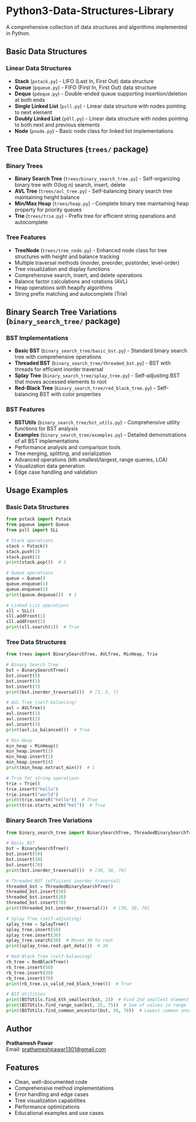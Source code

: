# Python3-Data-Structures-Library

A comprehensive collection of data structures and algorithms implemented in Python.

## Basic Data Structures

### Linear Data Structures
- **Stack** (`pstack.py`) - LIFO (Last In, First Out) data structure
- **Queue** (`pqueue.py`) - FIFO (First In, First Out) data structure  
- **Deque** (`pdeque.py`) - Double-ended queue supporting insertion/deletion at both ends
- **Single Linked List** (`psll.py`) - Linear data structure with nodes pointing to next element
- **Doubly Linked List** (`pdll.py`) - Linear data structure with nodes pointing to both next and previous elements
- **Node** (`pnode.py`) - Basic node class for linked list implementations

## Tree Data Structures (`trees/` package)

### Binary Trees
- **Binary Search Tree** (`trees/binary_search_tree.py`) - Self-organizing binary tree with O(log n) search, insert, delete
- **AVL Tree** (`trees/avl_tree.py`) - Self-balancing binary search tree maintaining height balance
- **Min/Max Heap** (`trees/heap.py`) - Complete binary tree maintaining heap property for priority queues
- **Trie** (`trees/trie.py`) - Prefix tree for efficient string operations and autocomplete

### Tree Features
- **TreeNode** (`trees/tree_node.py`) - Enhanced node class for tree structures with height and balance tracking
- Multiple traversal methods (inorder, preorder, postorder, level-order)
- Tree visualization and display functions
- Comprehensive search, insert, and delete operations
- Balance factor calculations and rotations (AVL)
- Heap operations with heapify algorithms
- String prefix matching and autocomplete (Trie)

## Binary Search Tree Variations (`binary_search_tree/` package)

### BST Implementations
- **Basic BST** (`binary_search_tree/basic_bst.py`) - Standard binary search tree with comprehensive operations
- **Threaded BST** (`binary_search_tree/threaded_bst.py`) - BST with threads for efficient inorder traversal
- **Splay Tree** (`binary_search_tree/splay_tree.py`) - Self-adjusting BST that moves accessed elements to root
- **Red-Black Tree** (`binary_search_tree/red_black_tree.py`) - Self-balancing BST with color properties

### BST Features
- **BSTUtils** (`binary_search_tree/bst_utils.py`) - Comprehensive utility functions for BST analysis
- **Examples** (`binary_search_tree/examples.py`) - Detailed demonstrations of all BST implementations
- Performance analysis and comparison tools
- Tree merging, splitting, and serialization
- Advanced operations (kth smallest/largest, range queries, LCA)
- Visualization data generation
- Edge case handling and validation

## Usage Examples

### Basic Data Structures
```python
from pstack import Pstack
from pqueue import Queue
from psll import SLL

# Stack operations
stack = Pstack()
stack.push(1)
stack.push(2)
print(stack.pop())  # 2

# Queue operations  
queue = Queue()
queue.enqueue(1)
queue.enqueue(2)
print(queue.dequeue())  # 1

# Linked List operations
sll = SLL()
sll.addFront(1)
sll.addFront(2)
print(sll.search(1))  # True
```

### Tree Data Structures
```python
from trees import BinarySearchTree, AVLTree, MinHeap, Trie

# Binary Search Tree
bst = BinarySearchTree()
bst.insert(5)
bst.insert(3)
bst.insert(7)
print(bst.inorder_traversal())  # [3, 5, 7]

# AVL Tree (self-balancing)
avl = AVLTree()
avl.insert(1)
avl.insert(2)
avl.insert(3)
print(avl.is_balanced())  # True

# Min Heap
min_heap = MinHeap()
min_heap.insert(3)
min_heap.insert(1)
min_heap.insert(4)
print(min_heap.extract_min())  # 1

# Trie for string operations
trie = Trie()
trie.insert("hello")
trie.insert("world")
print(trie.search("hello"))  # True
print(trie.starts_with("hel"))  # True
```

### Binary Search Tree Variations
```python
from binary_search_tree import BinarySearchTree, ThreadedBinarySearchTree, SplayTree, RedBlackTree, BSTUtils

# Basic BST
bst = BinarySearchTree()
bst.insert(50)
bst.insert(30)
bst.insert(70)
print(bst.inorder_traversal())  # [30, 50, 70]

# Threaded BST (efficient inorder traversal)
threaded_bst = ThreadedBinarySearchTree()
threaded_bst.insert(50)
threaded_bst.insert(30)
threaded_bst.insert(70)
print(threaded_bst.inorder_traversal())  # [30, 50, 70]

# Splay Tree (self-adjusting)
splay_tree = SplayTree()
splay_tree.insert(50)
splay_tree.insert(30)
splay_tree.search(30)  # Moves 30 to root
print(splay_tree.root.get_data())  # 30

# Red-Black Tree (self-balancing)
rb_tree = RedBlackTree()
rb_tree.insert(50)
rb_tree.insert(30)
rb_tree.insert(70)
print(rb_tree.is_valid_red_black_tree())  # True

# BST Utilities
print(BSTUtils.find_kth_smallest(bst, 2))  # Find 2nd smallest element
print(BSTUtils.find_range_sum(bst, 25, 75))  # Sum of values in range
print(BSTUtils.find_common_ancestor(bst, 30, 70))  # Lowest common ancestor
```

## Author
**Prathamesh Pawar**  
Email: prathameshpawar1301@gmail.com

## Features
- Clean, well-documented code
- Comprehensive method implementations
- Error handling and edge cases
- Tree visualization capabilities
- Performance optimizations
- Educational examples and use cases
